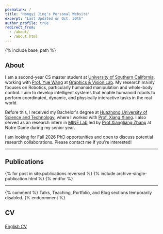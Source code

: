 ```yaml
---
permalink: /
title: "Hongyi Jing's Personal Website"
excerpt: "Last Updated on Oct. 30th"
author_profile: true
redirect_from: 
  - /about/
  - /about.html
---
```

{% include base_path %}
<h2 id="about">About</h2>

I am a second-year CS master student at [University of Southern California](https://www.cs.usc.edu/), working with [Prof. Yue Wang](https://yuewang.xyz/) at [Graphics & Vision Lab](https://usc-gvl.github.io/). My research mainly focuses on Robotics, particularly humanoid manipulation and whole-body control. I aim to develop intelligent systems that enable humanoid robots to perform coordinated, dynamic, and physically interactive tasks in the real world.

Before this, I received my Bachelor's degree at [Huazhong University of Science and Technology](https://english.hust.edu.cn/), where I worked with [Prof. Xiang Xiang](https://eglxiang.github.io/). I also served as an research intern in [MINE Lab](https://sites.nd.edu/xiangliang-zhang/) led by [Prof.Xiangliang Zhang](https://engineering.nd.edu/faculty/xiangliang-zhang/) at Notre Dame during my senior year.

I am looking for Fall 2026 PhD opportunities and open to discuss potential research collaborations. Please contact me if you're interested!


<hr />

<h2 id="publications">Publications</h2>

<!-- New style rendering if publication categories are defined -->
{% for post in site.publications reversed %}
  {% include archive-single-publication.html %}
{% endfor %}

<hr />

{% comment %}
Talks, Teaching, Portfolio, and Blog sections temporarily disabled.
{% endcomment %}

<h2 id="cv">CV</h2>
<div class="cv-button-group" style="display: flex; gap: 1rem; flex-wrap: wrap; margin: 1.5rem 0;">
  <a class="btn btn--primary btn--large" href="{{ '/CV/Peilin_Cai_CV_en.pdf' | relative_url }}" target="_blank" rel="noopener">English CV</a>
</div>
  
<!-- ### Service and leadership -->

